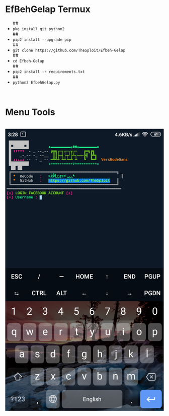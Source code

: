 # EfBehGelap Termux

<ul>
##<li><code>pkg install git python2</code></li>
##<li><code>pip2 install --upgrade pip</code></li>
##<li><code>git clone https://github.com/TheSploit/Efbeh-Gelap</code></li>
##<li><code>cd Efbeh-Gelap</code></li>
##<li><code>pip2 install -r requirements.txt</code></li>
##<li><code>python2 EfbehGelap.py</code></li>
</ul>
<br />
<h1>Menu Tools</h1><br>
<img src="https://github.com/TheSploit/Efbeh-Gelap/blob/master/Raw/Sploit.png"/>